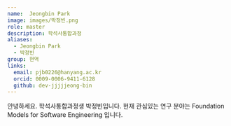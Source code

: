 ```yaml
---
name:  Jeongbin Park
image: images/박정빈.png
role: master
description: 학석사통합과정
aliases:
  - Jeongbin Park
  - 박정빈
group: 현역
links:
  email: pjb0226@hanyang.ac.kr
  orcid: 0009-0006-9411-6128
  github: dev-jjjjjeong-bin
---
```


안녕하세요. 학석사통합과정생 박정빈입니다. 현재 관심있는 연구 분야는 Foundation Models for Software Engineering 입니다.

